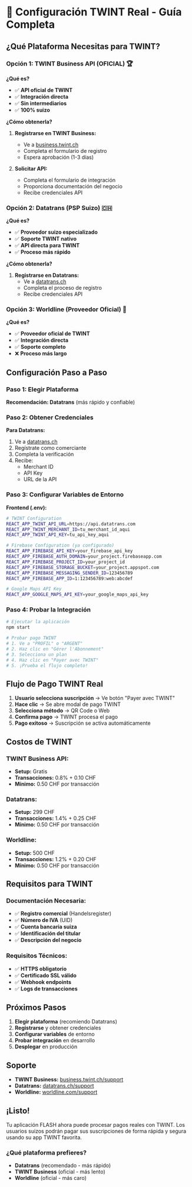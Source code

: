 # 🚀 Configuración TWINT Real - Guía Completa

## **¿Qué Plataforma Necesitas para TWINT?**

### **Opción 1: TWINT Business API (OFICIAL) 🏆**

**¿Qué es?**
- ✅ **API oficial de TWINT**
- ✅ **Integración directa**
- ✅ **Sin intermediarios**
- ✅ **100% suizo**

**¿Cómo obtenerla?**
1. **Registrarse en TWINT Business:**
   - Ve a [business.twint.ch](https://business.twint.ch)
   - Completa el formulario de registro
   - Espera aprobación (1-3 días)

2. **Solicitar API:**
   - Completa el formulario de integración
   - Proporciona documentación del negocio
   - Recibe credenciales API

### **Opción 2: Datatrans (PSP Suizo) 🇨🇭**

**¿Qué es?**
- ✅ **Proveedor suizo especializado**
- ✅ **Soporte TWINT nativo**
- ✅ **API directa para TWINT**
- ✅ **Proceso más rápido**

**¿Cómo obtenerla?**
1. **Registrarse en Datatrans:**
   - Ve a [datatrans.ch](https://datatrans.ch)
   - Completa el proceso de registro
   - Recibe credenciales API

### **Opción 3: Worldline (Proveedor Oficial) 🏢**

**¿Qué es?**
- ✅ **Proveedor oficial de TWINT**
- ✅ **Integración directa**
- ✅ **Soporte completo**
- ❌ **Proceso más largo**

## **Configuración Paso a Paso**

### **Paso 1: Elegir Plataforma**

**Recomendación: Datatrans** (más rápido y confiable)

### **Paso 2: Obtener Credenciales**

**Para Datatrans:**
1. Ve a [datatrans.ch](https://datatrans.ch)
2. Regístrate como comerciante
3. Completa la verificación
4. Recibe:
   - Merchant ID
   - API Key
   - URL de la API

### **Paso 3: Configurar Variables de Entorno**

**Frontend (.env):**
```bash
# TWINT Configuration
REACT_APP_TWINT_API_URL=https://api.datatrans.com
REACT_APP_TWINT_MERCHANT_ID=tu_merchant_id_aqui
REACT_APP_TWINT_API_KEY=tu_api_key_aqui

# Firebase Configuration (ya configurado)
REACT_APP_FIREBASE_API_KEY=your_firebase_api_key
REACT_APP_FIREBASE_AUTH_DOMAIN=your_project.firebaseapp.com
REACT_APP_FIREBASE_PROJECT_ID=your_project_id
REACT_APP_FIREBASE_STORAGE_BUCKET=your_project.appspot.com
REACT_APP_FIREBASE_MESSAGING_SENDER_ID=123456789
REACT_APP_FIREBASE_APP_ID=1:123456789:web:abcdef

# Google Maps API Key
REACT_APP_GOOGLE_MAPS_API_KEY=your_google_maps_api_key
```

### **Paso 4: Probar la Integración**

```bash
# Ejecutar la aplicación
npm start

# Probar pago TWINT
# 1. Ve a "PROFIL" o "ARGENT"
# 2. Haz clic en "Gérer l'Abonnement"
# 3. Selecciona un plan
# 4. Haz clic en "Payer avec TWINT"
# 5. ¡Prueba el flujo completo!
```

## **Flujo de Pago TWINT Real**

1. **Usuario selecciona suscripción** → Ve botón "Payer avec TWINT"
2. **Hace clic** → Se abre modal de pago TWINT
3. **Selecciona método** → QR Code o Web
4. **Confirma pago** → TWINT procesa el pago
5. **Pago exitoso** → Suscripción se activa automáticamente

## **Costos de TWINT**

### **TWINT Business API:**
- **Setup:** Gratis
- **Transacciones:** 0.8% + 0.10 CHF
- **Mínimo:** 0.50 CHF por transacción

### **Datatrans:**
- **Setup:** 299 CHF
- **Transacciones:** 1.4% + 0.25 CHF
- **Mínimo:** 0.50 CHF por transacción

### **Worldline:**
- **Setup:** 500 CHF
- **Transacciones:** 1.2% + 0.20 CHF
- **Mínimo:** 0.50 CHF por transacción

## **Requisitos para TWINT**

### **Documentación Necesaria:**
- ✅ **Registro comercial** (Handelsregister)
- ✅ **Número de IVA** (UID)
- ✅ **Cuenta bancaria suiza**
- ✅ **Identificación del titular**
- ✅ **Descripción del negocio**

### **Requisitos Técnicos:**
- ✅ **HTTPS obligatorio**
- ✅ **Certificado SSL válido**
- ✅ **Webhook endpoints**
- ✅ **Logs de transacciones**

## **Próximos Pasos**

1. **Elegir plataforma** (recomiendo Datatrans)
2. **Registrarse** y obtener credenciales
3. **Configurar variables** de entorno
4. **Probar integración** en desarrollo
5. **Desplegar** en producción

## **Soporte**

- **TWINT Business:** [business.twint.ch/support](https://business.twint.ch/support)
- **Datatrans:** [datatrans.ch/support](https://datatrans.ch/support)
- **Worldline:** [worldline.com/support](https://worldline.com/support)

## **¡Listo!**

Tu aplicación FLASH ahora puede procesar pagos reales con TWINT. Los usuarios suizos podrán pagar sus suscripciones de forma rápida y segura usando su app TWINT favorita.

### **¿Qué plataforma prefieres?**
- **Datatrans** (recomendado - más rápido)
- **TWINT Business** (oficial - más lento)
- **Worldline** (oficial - más caro)
